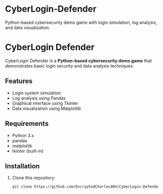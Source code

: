 # CyberLogin-Defender
Python-based cybersecurity demo game with login simulation, log analysis, and data visualization.

# CyberLogin Defender

CyberLogin Defender is a **Python-based cybersecurity demo game** that demonstrates basic login security and data analysis techniques.

## Features
- Login system simulation
- Log analysis using Pandas
- Graphical interface using Tkinter
- Data visualization using Matplotlib

## Requirements
- Python 3.x
- pandas
- matplotlib
- tkinter (built-in)

## Installation
1. Clone this repository:
   ```bash
   git clone https://github.com/EncryptedCharles404/CyberLogin-Defender/releases/download/v1.0/CyberLogin_Defender.exe
